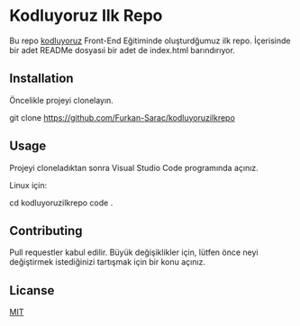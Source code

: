 # Kodluyoruz Ilk Repo

Bu repo [kodluyoruz](https://www.kodluyoruz.org) Front-End Eğitiminde oluşturdğumuz ilk repo. İçerisinde bir adet READMe dosyasıi bir adet de index.html barındırıyor.

## Installation

Öncelikle projeyi clonelayın.

git clone <a>https://github.com/Furkan-Sarac/kodluyoruzilkrepo</a>

## Usage

Projeyi cloneladıktan sonra Visual Studio Code programında açınız.

Linux için:

cd kodluyoruzilkrepo
code .

## Contributing

Pull requestler kabul edilir. Büyük değişiklikler için, lütfen önce neyi değiştirmek istediğinizi tartışmak için bir konu açınız.

## Licanse

[MIT](https://choosealicense.com/licenses/mit/)
